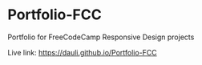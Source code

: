 # Portfolio-FCC
Portfolio for FreeCodeCamp Responsive Design projects

Live link:
https://dauli.github.io/Portfolio-FCC 
